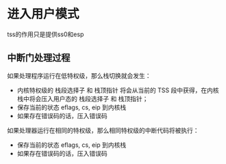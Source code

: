 # 进入用户模式

tss的作用只是提供ss0和esp

## 中断门处理过程

如果处理程序运行在低特权级，那么栈切换就会发生：

- 内核特权级的 栈段选择子 和 栈顶指针 将会从当前的 TSS 段中获得，在内核栈中将会压入用户态的 栈段选择子 和 栈顶指针；
- 保存当前的状态 eflags, cs, eip 到内核栈
- 如果存在错误码的话，压入错误码

如果处理器运行在相同的特权级，那么相同特权级的中断代码将被执行：

- 保存当前的状态 eflags, cs, eip 到内核栈
- 如果存在错误码的话，压入错误码